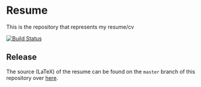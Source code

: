 # Resume

This is the repository that represents my resume/cv

[![Build Status](https://dev.azure.com/lutando/Resume/_apis/build/status/Lutando.Resume?branchName=master)](https://dev.azure.com/lutando/Resume/_build/latest?definitionId=22&branchName=master)


## Release

The source (LaTeX) of the resume can be found on the `master` branch of this repository over [here](https://github.com/Lutando/Resume/tree/master).